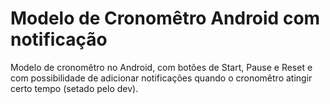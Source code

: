 # Modelo de Cronomêtro Android com notificação

Modelo de cronomêtro no Android, com botões de Start, Pause e Reset e com possibilidade de adicionar notificações quando o cronomêtro atingir certo tempo (setado pelo dev).
